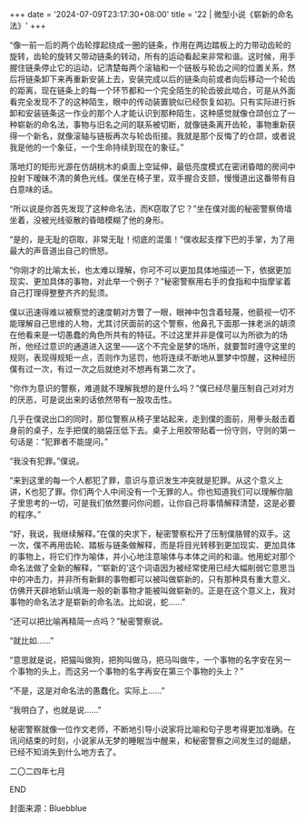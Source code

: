 +++
date = '2024-07-09T23:17:30+08:00'
title = '22 | 微型小说《崭新的命名法》'
+++

“像一前一后的两个齿轮撑起绕成一圈的链条，作用在两边踏板上的力带动齿轮的旋转，齿轮的旋转又带动链条的转动，所有的运动看起来非常和谐。这时候，用手握住链条停止它的运动，记清楚每两个滚轴和一个链板与轮齿之间的位置关系，然后将链条卸下来再重新安装上去，安装完成以后的链条向前或者向后移动一个轮齿的距离，现在链条上的每一个环节都和一个完全陌生的轮齿彼此啮合，可是从外面看完全发现不了的这种陌生，眼中的传动装置貌似已经恢复如初。只有实际进行拆卸和安装链条这一作业的那个人才能认识到那种陌生，这种感觉就像仓颉创立了一种崭新的命名法，事物与旧名之间的联系被切断，就像链条离开齿轮，事物重新获得一个新名，就像滚轴与链板再次与轮齿衔接。我就是那个反悔了的仓颉，或者说我是他的一个象征，一个生命持续到现在的象征。”

落地灯的矩形光源在仿胡桃木的桌面上空延伸，最低亮度模式在密闭昏暗的房间中投射下暧昧不清的黄色光线。僕坐在椅子里，双手握合支颐，慢慢道出这番带有自白意味的话。

“所以说是你首先发现了这种命名法，而K窃取了它？”坐在僕对面的秘密警察倚墙坐着，没被光线驱散的昏暗模糊了他的身形。

“是的，是无耻的窃取，非常无耻！彻底的混蛋！”僕收起支撑下巴的手掌，为了用最大的声音道出自己的愤怒。

“你刚才的比喻太长，也太难以理解，你可不可以更加具体地描述一下，依据更加现实、更加具体的事物，对此举一个例子？”秘密警察用右手的食指和中指摩挲着自己打理得整整齐齐的髭须。

僕以迅速得难以被察觉的速度朝对方瞥了一眼，眼神中包含着轻蔑，他藐视一切不能理解自己思维的人物，尤其讨厌面前的这个警察，他鼻孔下面那一抹老派的胡须在他看来是一切愚蠢的角色所共有的特征。不过这里并非是僕可以为所欲为的场所，他经过意识的通道进入这里——这个不完全是梦的场所，就要暂时遵守这里的规则，表现得规矩一点，否则作为惩罚，他将连续不断地从噩梦中惊醒，这种经历僕有过一次，有过一次之后就绝对不想再有第二次了。

“你作为意识的警察，难道就不理解我想的是什么吗？”僕已经尽量压制自己对对方的厌恶，可是说出来的话依然带有一股攻击性。

几乎在僕说出口的同时，那位警察从椅子里站起来，走到僕的面前，用拳头敲击着身前的桌子，左手把僕的脑袋压低下去。桌子上用胶带贴着一份守则，守则的第一句话是：“犯罪者不能提问。”

“我没有犯罪。”僕说。

“来到这里的每一个人都犯了罪，意识与意识发生冲突就是犯罪。从这个意义上讲，K也犯了罪。你们两个人中间没有一个无罪的人。你也知道我们可以理解你脑子里思考的一切，可是我们依然要问你问题，让你自己将事情解释清楚，这是必要的程序。”

“好，我说，我继续解释。”在僕的央求下，秘密警察松开了压制僕胳臂的双手。这一次，僕不再用齿轮、踏板与链条做解释，而是将目光转移到更加现实、更加具体的事物上，将它们作为喻体，并小心地注意喻体与本体之间的和谐。他用蛇对那个命名法做了全新的解释，“‘崭新的’这个词语因为被经常使用已经大幅削弱它意思当中的冲击力，并非所有新鲜的事物都可以被叫做崭新的，只有那种具有重大意义、仿佛开天辟地斩山填海一般的新事物才能被叫做崭新的。正是在这个意义上，我对事物的命名法才是崭新的命名法。比如说，蛇……”

“还可以把比喻再精简一点吗？”秘密警察说。

“就比如……”

“意思就是说，把猫叫做狗，把狗叫做马，把马叫做牛，一个事物的名字安在另一个事物的头上，而这另一个事物的名字再安在第三个事物的头上？”

“不是，这是对命名法的愚蠢化。实际上……”

“我明白了，也就是说……”

秘密警察就像一位作文老师，不断地引导小说家将比喻和句子思考得更加准确。在讯问结束的时刻，小说家从无梦的睡眠当中醒来，和秘密警察之间发生过的龃龉，已经不知消失到什么地方去了。

二〇二四年七月

END

封面来源：Bluebblue



